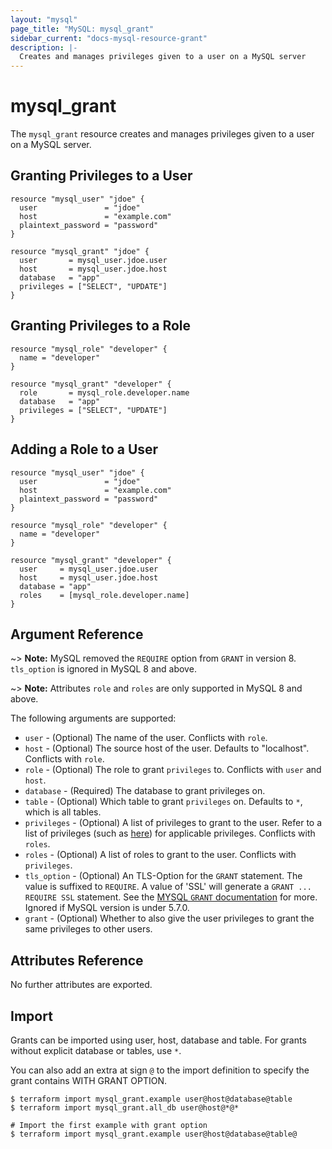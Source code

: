 ```yaml
---
layout: "mysql"
page_title: "MySQL: mysql_grant"
sidebar_current: "docs-mysql-resource-grant"
description: |-
  Creates and manages privileges given to a user on a MySQL server
---
```


# mysql\_grant

The ``mysql_grant`` resource creates and manages privileges given to
a user on a MySQL server.

## Granting Privileges to a User

```hcl
resource "mysql_user" "jdoe" {
  user               = "jdoe"
  host               = "example.com"
  plaintext_password = "password"
}

resource "mysql_grant" "jdoe" {
  user       = mysql_user.jdoe.user
  host       = mysql_user.jdoe.host
  database   = "app"
  privileges = ["SELECT", "UPDATE"]
}
```

## Granting Privileges to a Role

```hcl
resource "mysql_role" "developer" {
  name = "developer"
}

resource "mysql_grant" "developer" {
  role       = mysql_role.developer.name
  database   = "app"
  privileges = ["SELECT", "UPDATE"]
}
```

## Adding a Role to a User

```hcl
resource "mysql_user" "jdoe" {
  user               = "jdoe"
  host               = "example.com"
  plaintext_password = "password"
}

resource "mysql_role" "developer" {
  name = "developer"
}

resource "mysql_grant" "developer" {
  user     = mysql_user.jdoe.user
  host     = mysql_user.jdoe.host
  database = "app"
  roles    = [mysql_role.developer.name]
}
```

## Argument Reference

~> **Note:** MySQL removed the `REQUIRE` option from `GRANT` in version 8. `tls_option` is ignored in MySQL 8 and above.

~> **Note:** Attributes `role` and `roles` are only supported in MySQL 8 and above.

The following arguments are supported:

* `user` - (Optional) The name of the user. Conflicts with `role`.
* `host` - (Optional) The source host of the user. Defaults to "localhost". Conflicts with `role`.
* `role` - (Optional) The role to grant `privileges` to. Conflicts with `user` and `host`.
* `database` - (Required) The database to grant privileges on.
* `table` - (Optional) Which table to grant `privileges` on. Defaults to `*`, which is all tables.
* `privileges` - (Optional) A list of privileges to grant to the user. Refer to a list of privileges (such as [here](https://dev.mysql.com/doc/refman/5.5/en/grant.html)) for applicable privileges. Conflicts with `roles`.
* `roles` - (Optional) A list of roles to grant to the user. Conflicts with `privileges`.
* `tls_option` - (Optional) An TLS-Option for the `GRANT` statement. The value is suffixed to `REQUIRE`. A value of 'SSL' will generate a `GRANT ... REQUIRE SSL` statement. See the [MYSQL `GRANT` documentation](https://dev.mysql.com/doc/refman/5.7/en/grant.html) for more. Ignored if MySQL version is under 5.7.0.
* `grant` - (Optional) Whether to also give the user privileges to grant the same privileges to other users.

## Attributes Reference

No further attributes are exported.

## Import

Grants can be imported using user, host, database and table.
For grants without explicit database or tables, use `*`.

You can also add an extra at sign `@` to the import definition to specify
the grant contains WITH GRANT OPTION.

```
$ terraform import mysql_grant.example user@host@database@table
$ terraform import mysql_grant.all_db user@host@*@*

# Import the first example with grant option
$ terraform import mysql_grant.example user@host@database@table@
```
